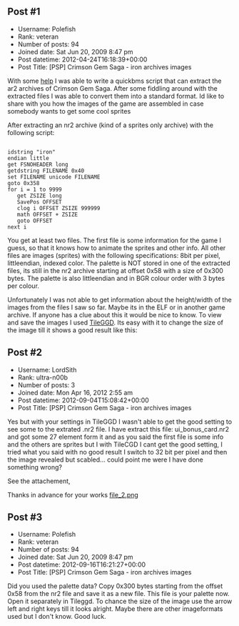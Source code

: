 ## Post #1
- Username: Polefish
- Rank: veteran
- Number of posts: 94
- Joined date: Sat Jun 20, 2009 8:47 pm
- Post datetime: 2012-04-24T16:18:39+00:00
- Post Title: [PSP] Crimson Gem Saga - iron archives images

With some [help](http://forum.xentax.com/viewtopic.php?f=10&t=8811) I was able to write a quickbms script that can extract the ar2 archives of Crimson Gem Saga. After some fiddling around with the extracted files I was able to convert them into a standard format. Id like to share with you how the images of the game are assembled in case somebody wants to get some cool sprites 

After extracting an nr2 archive (kind of a sprites only archive) with the following script:

```

idstring "iron"
endian little
get FSNOHEADER long
getdstring FILENAME 0x40
set FILENAME unicode FILENAME
goto 0x358
for i = 1 to 9999
   get ZSIZE long
   SavePos OFFSET
   clog i OFFSET ZSIZE 999999
   math OFFSET + ZSIZE
   goto OFFSET
next i
```

You get at least two files. The first file is some information for the game I guess, so that it knows how to animate the sprites and other info. All other files are images (sprites) with the following specifications: 8bit per pixel, littleendian, indexed color. The palette is NOT stored in one of the extracted files, its still in the nr2 archive starting at offset 0x58 with a size of 0x300 bytes. The palette is also littleendian and in BGR colour order with 3 bytes per colour.

Unfortunately I was not able to get information about the height/width of the images from the files I saw so far. Maybe its in the ELF or in another game archive. If anyone has a clue about this it would be nice to know.
To view and save the images I used [TileGGD](http://code.google.com/p/tiledggd/). Its easy with it to change the size of the image till it shows a good result like this:
[](http://www.apload.de/display-i173670bxvxqs.html)
## Post #2
- Username: LordSith
- Rank: ultra-n00b
- Number of posts: 3
- Joined date: Mon Apr 16, 2012 2:55 am
- Post datetime: 2012-09-04T15:08:42+00:00
- Post Title: [PSP] Crimson Gem Saga - iron archives images

Yes but with your settings in TileGGD I wasn't able to get the good setting to see some to the extrated .nr2 file. I have extract this file: ui_bonus_card.nr2 and got some 27 element form it and as you said the first file is some info and the others are sprites but I with TileCGD I cant get the good setting, I tried what you said with no good result I switch to 32 bit per pixel and then the image revealed but scabled... could point me were I have done something wrong?


See the attachement,

Thanks in advance for your works
[file_2.png](https://xentaxbackup.github.io/file/5761_file_2.png)
## Post #3
- Username: Polefish
- Rank: veteran
- Number of posts: 94
- Joined date: Sat Jun 20, 2009 8:47 pm
- Post datetime: 2012-09-16T16:21:27+00:00
- Post Title: [PSP] Crimson Gem Saga - iron archives images

Did you used the palette data? Copy 0x300 bytes starting from the offset 0x58 from the nr2 file and save it as a new file. This file is your palette now. Open it separately in Tileggd. To chance the size of the image use the arrow left and right keys till it looks alright.
Maybe there are other imageformats used but I don't know. Good luck.
